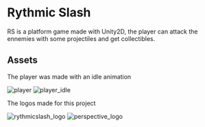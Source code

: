 # Rythmic Slash

RS is a platform game made with Unity2D, the player can attack the ennemies with some projectiles and get collectibles.

## Assets

The player was made with an idle animation

![player](https://github.com/user-attachments/assets/68a71e5f-d3da-48f5-beaa-a346b0cf7b8e)
![player_idle](https://github.com/user-attachments/assets/74c3a1d4-0d4c-4fee-b4b1-a87aabee1aa4)

The logos made for this project

![rythmicslash_logo](https://github.com/user-attachments/assets/e7cdde1a-43d0-433f-ac63-43cae293501f)
![perspective_logo](https://github.com/user-attachments/assets/fbe96c35-2834-4805-93a5-31255725838d)
